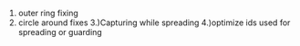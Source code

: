 1) outer ring fixing 
2) circle around fixes
3.)Capturing while spreading
4.)optimize ids used for spreading or guarding